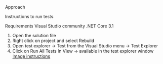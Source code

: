 Approach

Instructions to run tests

Requirements
Visual Studio community
.NET Core 3.1

1. Open the solution file
2. Right click on project and select Rebuild
3. Open test explorer -> Test from the Visual Studio menu -> Test Explorer
4. Click on Run All Tests In View -> available in the test explorer window
[Image instructions](docs/selenium.png)
